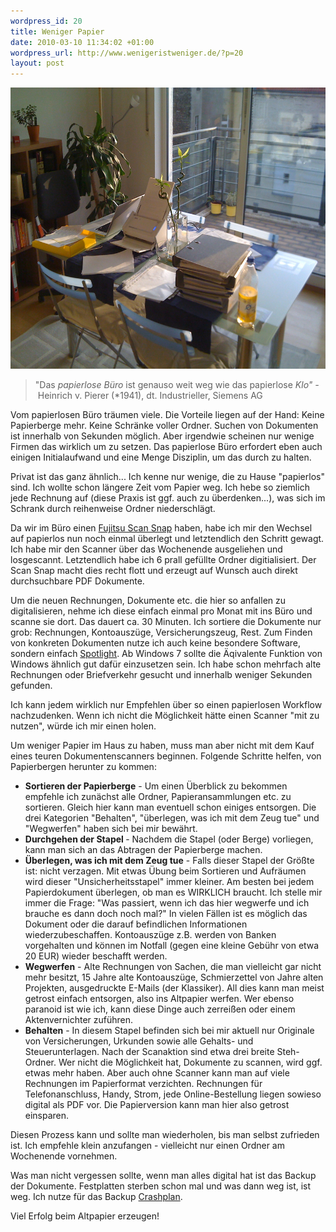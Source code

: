 ```yaml
--- 
wordpress_id: 20
title: Weniger Papier
date: 2010-03-10 11:34:02 +01:00
wordpress_url: http://www.wenigeristweniger.de/?p=20
layout: post
---
```

<div class="center">
<img src="/wp-content/uploads/2010/04/IMG_0230.jpg" alt="Papierscanner" height="450" width="600" />
</div>

<blockquote>"Das <em>papierlose Büro</em> ist genauso weit weg wie das papierlose <em>Klo" - <span style="font-style: normal;">Heinrich v. Pierer (*1941), dt. Industrieller, Siemens AG</span></em></blockquote>
Vom papierlosen Büro träumen viele. Die Vorteile liegen auf der Hand: Keine Papierberge mehr. Keine Schränke voller Ordner. Suchen von Dokumenten ist innerhalb von Sekunden möglich. Aber irgendwie scheinen nur wenige Firmen das wirklich um zu setzen. Das papierlose Büro erfordert eben auch einigen Initialaufwand und eine Menge Disziplin, um das durch zu halten.

Privat ist das ganz ähnlich... Ich kenne nur wenige, die zu Hause "papierlos" sind. Ich wollte schon längere Zeit vom Papier weg. Ich hebe so ziemlich jede Rechnung auf (diese Praxis ist ggf. auch zu überdenken...), was sich im Schrank durch reihenweise Ordner niederschlägt.

Da wir im Büro einen <a href="http://www.amazon.de/Fujitsu-Scanner-Auflichtscanner-Einzugsscanner-ScanSnap/dp/B002TRFCXW/">Fujitsu Scan Snap</a> haben, habe ich mir den Wechsel auf papierlos nun noch einmal überlegt und letztendlich den Schritt gewagt. Ich habe mir den Scanner über das Wochenende ausgeliehen und losgescannt. Letztendlich habe ich 6 prall gefüllte Ordner digitialisiert. Der Scan Snap macht dies recht flott und erzeugt auf Wunsch auch direkt durchsuchbare PDF Dokumente.


Um die neuen Rechnungen, Dokumente etc. die hier so anfallen zu digitalisieren, nehme ich diese einfach einmal pro Monat mit ins Büro und scanne sie dort. Das dauert ca. 30 Minuten. Ich sortiere die Dokumente nur grob: Rechnungen, Kontoauszüge, Versicherungszeug, Rest. Zum Finden von konkreten Dokumenten nutze ich auch keine besondere Software, sondern einfach <a href="http://de.wikipedia.org/wiki/Spotlight_(Software)">Spotlight</a>. Ab Windows 7 sollte die Äqivalente Funktion von Windows ähnlich gut dafür einzusetzen sein. Ich habe schon mehrfach alte Rechnungen oder Briefverkehr gesucht und innerhalb weniger Sekunden gefunden.

Ich kann jedem wirklich nur Empfehlen über so einen papierlosen Workflow nachzudenken. Wenn ich nicht die Möglichkeit hätte einen Scanner "mit zu nutzen", würde ich mir einen holen.

Um weniger Papier im Haus zu haben, muss man aber nicht mit dem Kauf eines teuren Dokumentenscanners beginnen. Folgende Schritte helfen, von Papierbergen herunter zu kommen:
<ul>
	<li><strong>Sortieren der Papierberge</strong> - Um einen Überblick zu bekommen empfehle ich zunächst alle Ordner, Papieransammlungen etc. zu sortieren. Gleich hier kann man eventuell schon einiges entsorgen. Die drei Kategorien "Behalten", "überlegen, was ich mit dem Zeug tue" und "Wegwerfen" haben sich bei mir bewährt.</li>
	<li><strong>Durchgehen der Stapel </strong>- Nachdem die Stapel (oder Berge) vorliegen, kann man sich an das Abtragen der Papierberge machen.</li>
	<li><strong>Überlegen, was ich mit dem Zeug tue</strong> - Falls dieser Stapel der Größte ist: nicht verzagen. Mit etwas Übung beim Sortieren und Aufräumen wird dieser "Unsicherheitsstapel" immer kleiner. Am besten bei jedem Papierdokument überlegen, ob man es WIRKLICH braucht. Ich stelle mir immer die Frage: "Was passiert, wenn ich das hier wegwerfe und ich brauche es dann doch noch mal?" In vielen Fällen ist es möglich das Dokument oder die darauf befindlichen Informationen wiederzubeschaffen. Kontoauszüge z.B. werden von Banken vorgehalten und können im Notfall (gegen eine kleine Gebühr von etwa 20 EUR) wieder beschafft werden.</li>
	<li><strong>Wegwerfen</strong> - Alte Rechnungen von Sachen, die man vielleicht gar nicht mehr besitzt, 15 Jahre alte Kontoauszüge, Schmierzettel von Jahre alten Projekten, ausgedruckte E-Mails (der Klassiker). All dies kann man meist getrost einfach entsorgen, also ins Altpapier werfen. Wer ebenso paranoid ist wie ich, kann diese Dinge auch zerreißen oder einem Aktenvernichter zuführen.</li>
	<li><strong>Behalten</strong> - In diesem Stapel befinden sich bei mir aktuell nur Originale von Versicherungen, Urkunden sowie alle Gehalts- und Steuerunterlagen. Nach der Scanaktion sind etwa drei breite Steh-Ordner. Wer nicht die Möglichkeit hat, Dokumente zu scannen, wird ggf. etwas mehr haben. Aber auch ohne Scanner kann man auf viele Rechnungen im Papierformat verzichten. Rechnungen für Telefonanschluss, Handy, Strom, jede Online-Bestellung liegen sowieso digital als PDF vor. Die Papierversion kann man hier also getrost einsparen.</li>
</ul>
Diesen Prozess kann und sollte man wiederholen, bis man selbst zufrieden ist. Ich empfehle klein anzufangen - vielleicht nur einen Ordner am Wochenende vornehmen.

Was man nicht vergessen sollte, wenn man alles digital hat ist das Backup der Dokumente. Festplatten sterben schon mal und was dann weg ist, ist weg. Ich nutze für das Backup <a href="http://b3.crashplan.com/consumer/index.html">Crashplan</a>.

Viel Erfolg beim Altpapier erzeugen!
